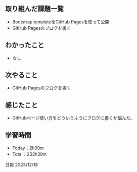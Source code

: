 ## 取り組んだ課題一覧
- Bootstrap templateをGitHub Pagesを使って公開
- GitHub Pagesのブログを書く

## わかったこと
- なし

## 次やること
- GitHub Pagesのブログを書く

## 感じたこと
- GitHubページ使い方をどういうふうにブログに書くか悩んだ。

## 学習時間
- Today：2h30m
- Total：232h30m

日報 2023/12/18
